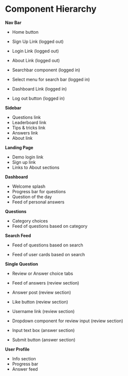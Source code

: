 # Component Hierarchy

**Nav Bar**

* Home button

* Sign Up Link (logged out)
* Login Link (logged out)
* About Link (logged out)

* Searchbar component (logged in)
* Select menu for search bar (logged in)
* Dashboard Link (logged in)
* Log out button (logged in)

**Sidebar**

* Questions link
* Leaderboard link
* Tips & tricks link
* Answers link
* About link

**Landing Page**

* Demo login link
* Sign up link
* Links to About sections

**Dashboard**

* Welcome splash
* Progress bar for questions
* Question of the day
* Feed of personal answers

**Questions**

* Category choices
* Feed of questions based on category

**Search Feed**

* Feed of questions based on search

* Feed of user cards based on search

**Single Question**

* Review or Answer choice tabs

* Feed of answers (review section)
* Answer post (review section)
* Like button (review section)
* Username link (review section)
* Dropdown component for review input (review section)

* Input text box (answer section)
* Submit button (answer section)


**User Profile**

* Info section
* Progress bar
* Answer feed